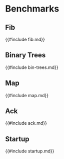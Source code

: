 # Benchmarks

## Fib

{{#include fib.md}}

## Binary Trees

{{#include bin-trees.md}}

## Map

{{#include map.md}}

## Ack

{{#include ack.md}}

## Startup

{{#include startup.md}}

